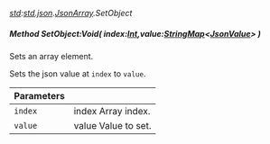 _[std](../../modules/std/std-module.md):[std.json](../../modules/std/std-json.md).[JsonArray](../../modules/std/std-json-jsonarray.md).SetObject_
##### Method SetObject:Void( index:[Int](../../modules/wonkey/wonkey-types-int.md),value:[StringMap](../../modules/std/std-collections-stringmap.md)<[JsonValue](../../modules/std/std-json-jsonvalue.md)> )
Sets an array element.

Sets the json value at `index` to `value`.

| Parameters |    |
|:-----------|:---|
| `index` | index Array index. |
| `value` | value Value to set. |
